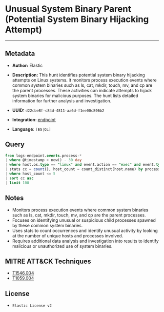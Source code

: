 # Unusual System Binary Parent (Potential System Binary Hijacking Attempt)

---

## Metadata

- **Author:** Elastic
- **Description:** This hunt identifies potential system binary hijacking attempts on Linux systems. It monitors process execution events where common system binaries such as ls, cat, mkdir, touch, mv, and cp are the parent processes. These activities can indicate attempts to hijack system binaries for malicious purposes. The hunt lists detailed information for further analysis and investigation.

- **UUID:** `d22cbe8f-c84d-4811-aa6d-f1ee00c806b2`
- **Integration:** [endpoint](https://docs.elastic.co/integrations/endpoint)
- **Language:** `[ES|QL]`

## Query

```sql
from logs-endpoint.events.process-*
| where @timestamp > now() - 30 day
| where host.os.type == "linux" and event.action == "exec" and event.type == "start" and process.parent.name in ("ls", "cat", "mkdir", "touch", "mv", "cp")
| stats cc = count(), host_count = count_distinct(host.name) by process.parent.executable, process.executable
| where host_count <= 5
| sort cc asc
| limit 100
```

## Notes

- Monitors process execution events where common system binaries such as ls, cat, mkdir, touch, mv, and cp are the parent processes.
- Focuses on identifying unusual or suspicious child processes spawned by these common system binaries.
- Uses stats to count occurrences and identify unusual activity by looking at the number of unique hosts and processes involved.
- Requires additional data analysis and investigation into results to identify malicious or unauthorized use of system binaries.
## MITRE ATT&CK Techniques

- [T1546.004](https://attack.mitre.org/techniques/T1546/004)
- [T1059.004](https://attack.mitre.org/techniques/T1059/004)

## License

- `Elastic License v2`
